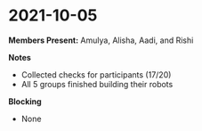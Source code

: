 

# 2021-10-05

**Members Present:** Amulya, Alisha, Aadi, and Rishi

**Notes**
* Collected checks for participants (17/20)
* All 5 groups finished building their robots 

**Blocking**
* None